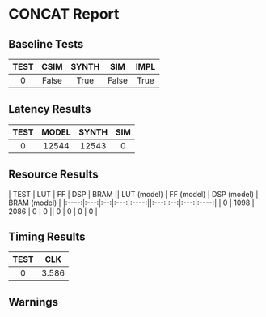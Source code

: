 
# CONCAT Report

## Baseline Tests

| TEST | CSIM | SYNTH | SIM | IMPL |
|:----:|:----:|:-----:|:---:|:----:|
| 0 | False | True | False | True | 



## Latency Results

| TEST | MODEL | SYNTH | SIM |
|:----:|:-----:|:-----:|:---:|
| 0 | 12544 | 12543 | 0 | 



## Resource Results

| TEST | LUT | FF | DSP | BRAM || LUT (model) | FF (model) | DSP (model) | BRAM (model) |
|:----:|:---:|:--:|:---:|:----:||:---:|:--:|:---:|:----:|
| 0 | 1098 | 2086 | 0 | 0 || 0 | 0 | 0 | 0 | 


## Timing Results

| TEST | CLK |
|:----:|:---:|
| 0 | 3.586 | 


## Warnings



